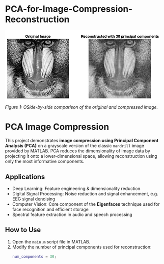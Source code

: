 # PCA-for-Image-Compression-Reconstruction

![Original Tilted Fingerprint](output.png)
*Figure 1: OSide-by-side comparison of the original and compressed image.*

# PCA Image Compression

This project demonstrates **image compression using Principal Component Analysis (PCA)** on a grayscale version of the classic `mandrill` image provided by MATLAB. PCA reduces the dimensionality of image data by projecting it onto a lower-dimensional space, allowing reconstruction using only the most informative components.

## Applications
- Deep Learning: Feature engineering & dimensionality reduction
- Digital Signal Processing: Noise reduction and signal enhancement, e.g. EEG signal denoising
- Computer Vision: Core component of the **Eigenfaces** technique used for face recognition and efficient storage
- Spectral feature extraction in audio and speech processing

## How to Use

1. Open the `main.m` script file in MATLAB.
2. Modify the number of principal components used for reconstruction:
   ```matlab
   num_components = 30;


